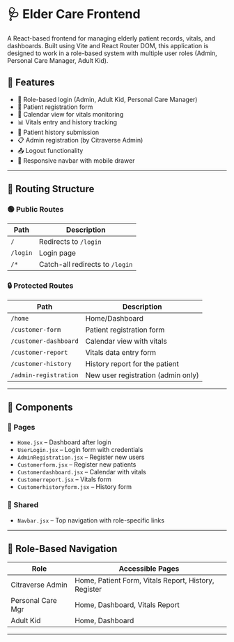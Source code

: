 # 🩺 Elder Care Frontend

A React-based frontend for managing elderly patient records, vitals, and dashboards. Built using Vite and React Router DOM, this application is designed to work in a role-based system with multiple user roles (Admin, Personal Care Manager, Adult Kid).



## 🚀 Features

- 🔐 Role-based login (Admin, Adult Kid, Personal Care Manager)
- 📄 Patient registration form
- 📅 Calendar view for vitals monitoring
- 📊 Vitals entry and history tracking
- 📁 Patient history submission
- 📋 Admin registration (by Citraverse Admin)
- 📤 Logout functionality
- 🔁 Responsive navbar with mobile drawer

---

## 🧭 Routing Structure

### 🟢 Public Routes

| Path       | Description                     |
|------------|---------------------------------|
| `/`        | Redirects to `/login`           |
| `/login`   | Login page                      |
| `/*`       | Catch-all redirects to `/login` |

### 🔒 Protected Routes

| Path                   | Description                       |
|------------------------|-----------------------------------|
| `/home`                | Home/Dashboard                    |
| `/customer-form`       | Patient registration form         |
| `/customer-dashboard`  | Calendar view with vitals         |
| `/customer-report`     | Vitals data entry form            |
| `/customer-history`    | History report for the patient    |
| `/admin-registration`  | New user registration (admin only)|

---

## 🧩 Components

### 📄 Pages

- `Home.jsx` – Dashboard after login
- `UserLogin.jsx` – Login form with credentials
- `AdminRegistration.jsx` – Register new users
- `Customerform.jsx` – Register new patients
- `Customerdashboard.jsx` – Calendar with vitals
- `Customerreport.jsx` – Vitals form
- `Customerhistoryform.jsx` – History form

### 🔁 Shared

- `Navbar.jsx` – Top navigation with role-specific links

---

## 👥 Role-Based Navigation

| Role                | Accessible Pages                                     |
|---------------------|------------------------------------------------------|
| Citraverse Admin    | Home, Patient Form, Vitals Report, History, Register |
| Personal Care Mgr   | Home, Dashboard, Vitals Report                       |
| Adult Kid           | Home, Dashboard                                      |

---
